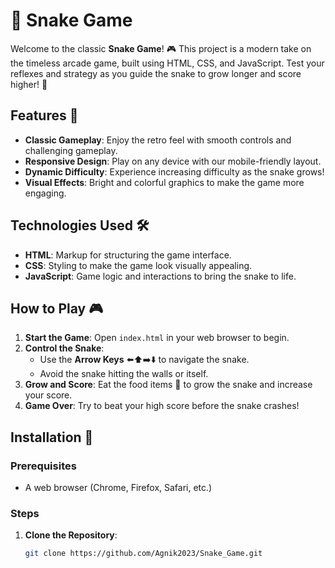 # 🐍 Snake Game

Welcome to the classic **Snake Game**! 🎮 This project is a modern take on the timeless arcade game, built using HTML, CSS, and JavaScript. Test your reflexes and strategy as you guide the snake to grow longer and score higher! 🚀

## Features 🌟

- **Classic Gameplay**: Enjoy the retro feel with smooth controls and challenging gameplay.
- **Responsive Design**: Play on any device with our mobile-friendly layout.
- **Dynamic Difficulty**: Experience increasing difficulty as the snake grows!
- **Visual Effects**: Bright and colorful graphics to make the game more engaging.

## Technologies Used 🛠️

- **HTML**: Markup for structuring the game interface.
- **CSS**: Styling to make the game look visually appealing.
- **JavaScript**: Game logic and interactions to bring the snake to life.

## How to Play 🎮

1. **Start the Game**: Open `index.html` in your web browser to begin.
2. **Control the Snake**:
   - Use the **Arrow Keys** ⬅️⬆️➡️⬇️ to navigate the snake.
   - Avoid the snake hitting the walls or itself.
3. **Grow and Score**: Eat the food items 🍎 to grow the snake and increase your score.
4. **Game Over**: Try to beat your high score before the snake crashes!

## Installation 🚀

### Prerequisites

- A web browser (Chrome, Firefox, Safari, etc.)

### Steps

1. **Clone the Repository**:
   ```bash
   git clone https://github.com/Agnik2023/Snake_Game.git
